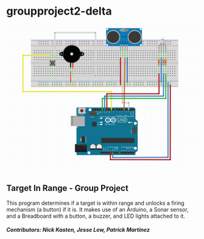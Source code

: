 # groupproject2-delta
![Breadboard Image](breadboard.png)

## Target In Range - Group Project

This program determines if a target is within range and unlocks a firing mechanism (a button) if it is. It makes use of an Arduino, a Sonar sensor, and a Breadboard with a button, a buzzer, and LED lights attached to it.

##### Contributors: Nick Kasten, Jesse Lew, Patrick Martinez
